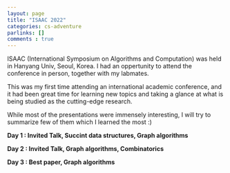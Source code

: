 ```yaml
---
layout: page
title: "ISAAC 2022"
categories: cs-adventure
parlinks: []
comments : true
---
```


ISAAC (International Symposium on Algorithms and Computation) was held in Hanyang Univ, Seoul, Korea. I had an oppertunity to attend the conference in person, together with my labmates. 

This was my first time attending an international academic conference, and it had been great time for learning new topics and taking a glance at what is being studied as the cutting-edge research. 

While most of the presentations were immensely interesting, I will try to summarize few of them which I learned the most :) 

**Day 1 : Invited Talk, Succint data structures, Graph algorithms**

**Day 2 : Invited Talk, Graph algorithms, Combinatorics**

**Day 3 : Best paper, Graph algorithms**